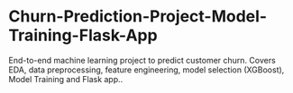 # Churn-Prediction-Project-Model-Training-Flask-App
End-to-end machine learning project to predict customer churn. Covers EDA, data preprocessing, feature engineering, model selection (XGBoost), Model Training and Flask app..
